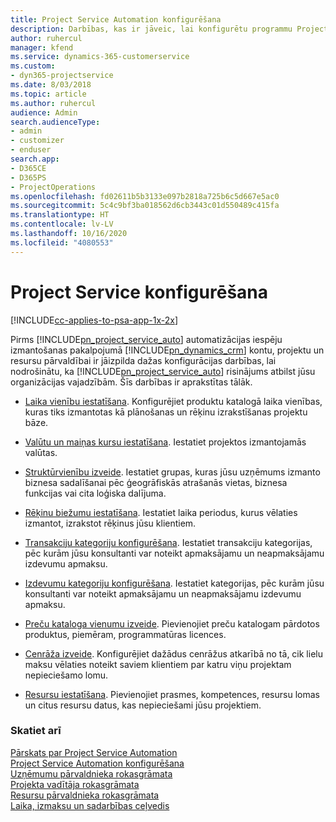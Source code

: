 ```yaml
---
title: Project Service Automation konfigurēšana
description: Darbības, kas ir jāveic, lai konfigurētu programmu Project Service
author: ruhercul
manager: kfend
ms.service: dynamics-365-customerservice
ms.custom:
- dyn365-projectservice
ms.date: 8/03/2018
ms.topic: article
ms.author: ruhercul
audience: Admin
search.audienceType:
- admin
- customizer
- enduser
search.app:
- D365CE
- D365PS
- ProjectOperations
ms.openlocfilehash: fd02611b5b3133e097b2818a725b6c5d667e5ac0
ms.sourcegitcommit: 5c4c9bf3ba018562d6cb3443c01d550489c415fa
ms.translationtype: HT
ms.contentlocale: lv-LV
ms.lasthandoff: 10/16/2020
ms.locfileid: "4080553"
---
```

# <a name="configure-project-service"></a>Project Service konfigurēšana

[!INCLUDE[cc-applies-to-psa-app-1x-2x](../includes/cc-applies-to-psa-app-1x-2x.md)]

Pirms [!INCLUDE[pn_project_service_auto](../includes/pn-project-service-auto.md)] automatizācijas iespēju izmantošanas pakalpojumā [!INCLUDE[pn_dynamics_crm](../includes/pn-dynamics-crm.md)] kontu, projektu un resursu pārvaldībai ir jāizpilda dažas konfigurācijas darbības, lai nodrošinātu, ka [!INCLUDE[pn_project_service_auto](../includes/pn-project-service-auto.md)] risinājums atbilst jūsu organizācijas vajadzībām. Šīs darbības ir aprakstītas tālāk.  
  
-   [Laika vienību iestatīšana](../psa/set-up-time-units.md). Konfigurējiet produktu katalogā laika vienības, kuras tiks izmantotas kā plānošanas un rēķinu izrakstīšanas projektu bāze.  
  
-   [Valūtu un maiņas kursu iestatīšana](../psa/set-up-currencies-exchange-rates.md). Iestatiet projektos izmantojamās valūtas.  
  
-   [Struktūrvienību izveide](../psa/create-organizational-units.md). Iestatiet grupas, kuras jūsu uzņēmums izmanto biznesa sadalīšanai pēc ģeogrāfiskās atrašanās vietas, biznesa funkcijas vai cita loģiska dalījuma.  
  
-   [Rēķinu biežumu iestatīšana](../psa/set-up-invoice-frequencies.md). Iestatiet laika periodus, kurus vēlaties izmantot, izrakstot rēķinus jūsu klientiem.  
  
-   [Transakciju kategoriju konfigurēšana](../psa/configure-transaction-categories.md). Iestatiet transakciju kategorijas, pēc kurām jūsu konsultanti var noteikt apmaksājamu un neapmaksājamu izdevumu apmaksu.  
  
-   [Izdevumu kategoriju konfigurēšana](../psa/configure-expense-categories.md). Iestatiet kategorijas, pēc kurām jūsu konsultanti var noteikt apmaksājamu un neapmaksājamu izdevumu apmaksu.  
  
-   [Preču kataloga vienumu izveide](../psa/create-product-catalog-items.md). Pievienojiet preču katalogam pārdotos produktus, piemēram, programmatūras licences.  
  
-   [Cenrāža izveide](../psa/create-price-list.md). Konfigurējiet dažādus cenrāžus atkarībā no tā, cik lielu maksu vēlaties noteikt saviem klientiem par katru viņu projektam nepieciešamo lomu.  
  
-   [Resursu iestatīšana](../psa/set-up-resources.md). Pievienojiet prasmes, kompetences, resursu lomas un citus resursu datus, kas nepieciešami jūsu projektiem.  
  
### <a name="see-also"></a>Skatiet arī  
 [Pārskats par Project Service Automation](../psa/overview.md)   
 [Project Service Automation konfigurēšana](../psa/configure.md)   
 [Uzņēmumu pārvaldnieka rokasgrāmata](../psa/account-manager-guide.md)   
 [Projekta vadītāja rokasgrāmata](../psa/project-manager-guide.md)   
 [Resursu pārvaldnieka rokasgrāmata](../psa/resource-manager-guide.md)   
 [Laika, izmaksu un sadarbības ceļvedis](../psa/time-expense-collaboration-guide.md)
